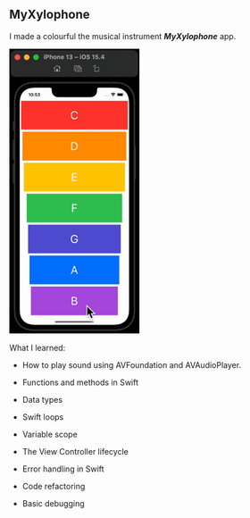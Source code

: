 ## MyXylophone

I made a colourful the musical instrument ***MyXylophone***  app. 

<img alt="image" src="MyXylophone.gif" height = 510 width = 233 />

What I learned:

- How to play sound using AVFoundation and AVAudioPlayer.

- Functions and methods in Swift

- Data types

- Swift loops

- Variable scope

- The View Controller lifecycle

- Error handling in Swift

- Code refactoring

- Basic debugging